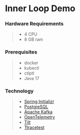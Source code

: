 # Inner Loop Demo

### Hardware Requirements
 > - 4 CPU
 > - 8 GB ram
 
### Prerequisites
 > - docker
 > - kubectl
 > -  ctlptl
 > - Java 17
 
### Technology
 > - [Spring Initializr](https://start.spring.io/)
 > - [PostgreSQL](https://www.postgresql.org/)
 > - [Apache Kafka](https://kafka.apache.org/)
 > - [OpenTelemetry](https://opentelemetry.io/)
 > - [Tilt](https://tilt.dev/)
 > - [Ttracetest](https://tracetest.io/)

